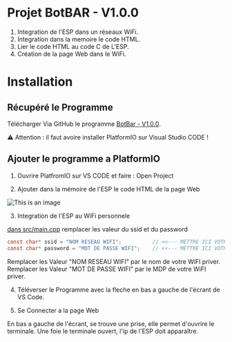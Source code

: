 # Projet BotBAR - V1.0.0

1. Integration de l'ESP dans un réseaux WiFi.
2. Integration dans la memoire le code HTML.
3. Lier le code HTML au code C de L'ESP.
4. Création de la page Web dans le WiFi.

# Installation
## Récupéré le Programme

Télécharger Via GitHub le programme [BotBar - V1.0.0](https://pages.github.com/).

:warning: Attention : il faut avoire installer PlatformIO sur Visual Studio CODE !

## Ajouter le programme a PlatformIO

1. Ouvrire PlatfromIO sur VS CODE et faire : Open Project

2. Ajouter dans la mémoire de l'ESP le code HTML de la page Web

![This is an image](https://www.raspberryme.com/checklist/2022/01/1642112646_967_ESP8266-VS-Code-PlatformIO-telecharger-des-fichiers-sur-le-systeme.jpg)

3. Integration de l'ESP au WiFi personnele

[dans src/main.cpp](src/main.cpp) remplacer les valeur du ssid et du password

```c
const char* ssid = "NOM RESEAU WIFI";          // <<--- METTRE ICI VOTRE NOM RESEAU WIFI
const char* password = "MOT DE PASSE WIFI";    // <<--- METTRE ICI VOTRE MOT DE PASSE WIFI
```

Remplacer les Valeur "NOM RESEAU WIFI" par le nom de votre WiFI priver.
Remplacer les Valeur "MOT DE PASSE WIFI" par le MDP de votre WiFI priver.

4. Téléverser le Programme avec la fleche en bas a gauche de l'écrant de VS Code.

5. Se Connecter a la page Web

En bas a gauche de l'écrant, se trouve une prise, elle permet d'ouvrire le terminale.
Une foie le terminale ouvert, l'ip de l'ESP doit apparaître.